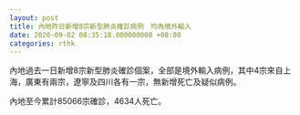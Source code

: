 ```yaml
---
layout: post
title: 內地昨日新增8宗新型肺炎確診病例　均為境外輸入
date: 2020-09-02 08:35:18.000000000 +08:00
categories: rthk
---
```


內地過去一日新增8宗新型肺炎確診個案，全部是境外輸入病例，其中4宗來自上海，廣東有兩宗，遼寧及四川各有一宗，無新增死亡及疑似病例。

內地至今累計85066宗確診，4634人死亡。
